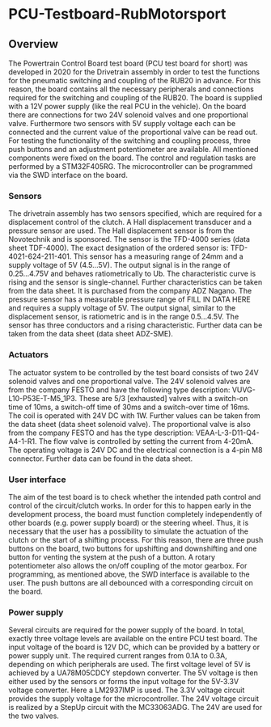 # PCU-Testboard-RubMotorsport

## Overview
The Powertrain Control Board test board (PCU test board for short) was developed in 2020 for the Drivetrain assembly in order to test the functions for the pneumatic switching and coupling of the RUB20 in advance. For this reason, the board contains all the necessary peripherals and connections required for the switching and coupling of the RUB20. The board is supplied with a 12V power supply (like the real PCU in the vehicle). On the board there are connections for two 24V solenoid valves and one proportional valve. Furthermore two sensors with 5V supply voltage each can be connected and the current value of the proportional valve can be read out. For testing the functionality of the switching and coupling process, three push buttons and an adjustment potentiometer are available. All mentioned components were fixed on the board. The control and regulation tasks are performed by a STM32F405RG. The microcontroller can be programmed via the SWD interface on the board. 

### Sensors
The drivetrain assembly has two sensors specified, which are required for a displacement control of the clutch. A Hall displacement transducer and a pressure sensor are used. The Hall displacement sensor is from the Novotechnik and is sponsored. The sensor is the TFD-4000 series (data sheet TDF-4000). The exact designation of the ordered sensor is: TFD-4021-624-211-401. This sensor has a measuring range of 24mm and a supply voltage of 5V (4.5...5V). The output signal is in the range of 0.25...4.75V and behaves ratiometrically to Ub. The characteristic curve is rising and the sensor is single-channel. Further characteristics can be taken from the data sheet. It is purchased from the company ADZ Nagano. The pressure sensor has a measurable pressure range of FILL IN DATA HERE and requires a supply voltage of 5V. The output signal, similar to the displacement sensor, is ratiometric and is in the range 0.5...4.5V. The sensor has three conductors and a rising characteristic. Further data can be taken from the data sheet (data sheet ADZ-SME). 

### Actuators
The actuator system to be controlled by the test board consists of two 24V solenoid valves and one proportional valve. The 24V solenoid valves are from the company FESTO and have the following type description: VUVG-L10-P53E-T-M5_1P3. These are 5/3 [exhausted] valves with a switch-on time of 10ms, a switch-off time of 30ms and a switch-over time of 16ms. The coil is operated with 24V DC with 1W. Further values can be taken from the data sheet (data sheet solenoid valve). The proportional valve is also from the company FESTO and has the type description: VEAA-L-3-D11-Q4-A4-1-R1. The flow valve is controlled by setting the current from 4-20mA. The operating voltage is 24V DC and the electrical connection is a 4-pin M8 connector. Further data can be found in the data sheet.

### User interface
The aim of the test board is to check whether the intended path control and control of the circuit/clutch works. In order for this to happen early in the development process, the board must function completely independently of other boards (e.g. power supply board) or the steering wheel. Thus, it is necessary that the user has a possibility to simulate the actuation of the clutch or the start of a shifting process. For this reason, there are three push buttons on the board, two buttons for upshifting and downshifting and one button for venting the system at the push of a button. A rotary potentiometer also allows the on/off coupling of the motor gearbox. For programming, as mentioned above, the SWD interface is available to the user. The push buttons are all debounced with a corresponding circuit on the board. 

### Power supply
Several circuits are required for the power supply of the board. In total, exactly three voltage levels are available on the entire PCU test board. The input voltage of the board is 12V DC, which can be provided by a battery or power supply unit. The required current ranges from 0.1A to 0.3A, depending on which peripherals are used. The first voltage level of 5V is achieved by a UA78M05CDCY stepdown converter. The 5V voltage is then either used by the sensors or forms the input voltage for the 5V-3.3V voltage converter. Here a LM2937IMP is used. The 3.3V voltage circuit provides the supply voltage for the microcontroller. The 24V voltage circuit is realized by a StepUp circuit with the MC33063ADG. The 24V are used for the two valves. 





